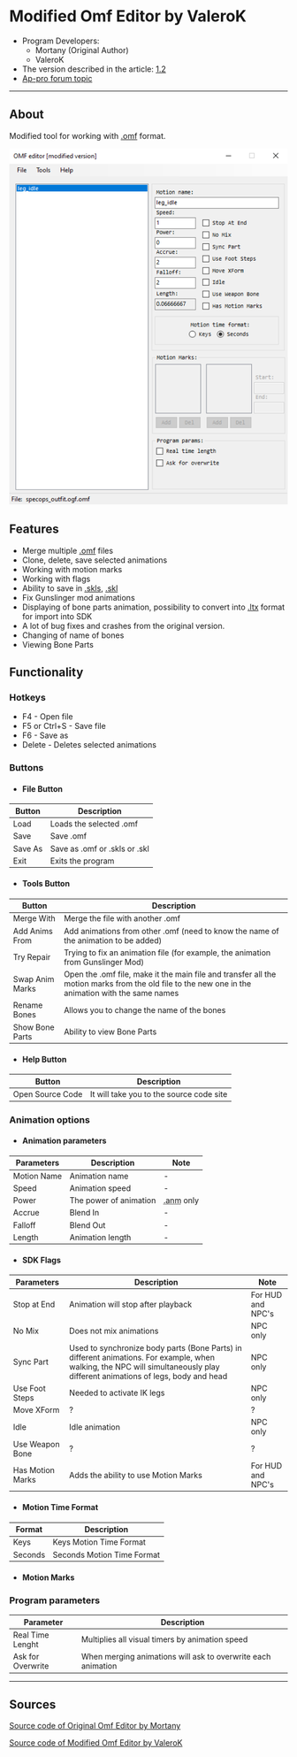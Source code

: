 # Modified Omf Editor by ValeroK

- Program Developers:
  - Mortany (Original Author)
  - ValeroK
- The version described in the article: [1.2](https://github.com/VaIeroK/Omf-Editor/releases/tag/1.2)
- [Ap-pro forum topic](https://ap-pro.ru/forums/topic/3550-omf-editor-v12)

___

## About

Modified tool for working with [.omf](../../main-folders-and-files/file-formats/animations/omf.md) format.

![editor centered](images/omf-editor-by-valerok.png)

## Features

- Merge multiple [.omf](../../main-folders-and-files/file-formats/animations/omf.md) files
- Clone, delete, save selected animations
- Working with motion marks
- Working with flags
- Ability to save in [.skls](../../main-folders-and-files/file-formats/animations/skl-skls.md), [.skl](../../main-folders-and-files/file-formats/animations/skl-skls.md)
- Fix Gunslinger mod animations
- Displaying of bone parts animation, possibility to convert into [.ltx](../../main-folders-and-files/file-formats/conf-script/ltx.md) format for import into SDK
- A lot of bug fixes and crashes from the original version.
- Changing of name of bones
- Viewing Bone Parts

## Functionality

### Hotkeys

- F4 - Open file
- F5 or Ctrl+S - Save file
- F6 - Save as
- Delete - Deletes selected animations

### Buttons

- #### File Button

| Button | Description |
|---|---|
| Load | Loads the selected .omf |
| Save | Save .omf |
| Save As | Save as .omf or .skls or .skl |
| Exit | Exits the program |

- #### Tools Button

| Button | Description |
|---|---|
| Merge With | Merge the file with another .omf |
| Add Anims From | Add animations from other .omf (need to know the name of the animation to be added) |
| Try Repair | Trying to fix an animation file (for example, the animation from Gunslinger Mod) |
| Swap Anim Marks | Open the .omf file, make it the main file and transfer all the motion marks from the old file to the new one in the animation with the same names |
| Rename Bones | Allows you to change the name of the bones |
| Show Bone Parts | Ability to view Bone Parts |

- #### Help Button

| Button | Description |
|---|---|
| Open Source Code | It will take you to the source code site |

### Animation options

- #### Animation parameters

| Parameters | Description | Note |
|---|---|---|
| Motion Name | Animation name | - |
| Speed | Animation speed | - |
| Power | The power of animation | <abbr title="Unconfirmed">.anm</abbr> only |
| Accrue | Blend In | - |
| Falloff | Blend Out | - |
| Length | Animation length | - |

- #### SDK Flags

| Parameters | Description | Note |
|---|---|---|
| Stop at End | Animation will stop after playback | For HUD and NPC's |
| No Mix | Does not mix animations | NPC only |
| Sync Part | Used to synchronize body parts (Bone Parts) in different animations. For example, when walking, the NPC will simultaneously play different animations of legs, body and head | NPC only |
| Use Foot Steps | Needed to activate IK legs | NPC only |
| Move XForm | ? | ? |
| Idle | Idle animation | NPC only |
| Use Weapon Bone | ? | ? |
| Has Motion Marks | Adds the ability to use Motion Marks | For HUD and NPC's |

- #### Motion Time Format

| Format | Description |
|---|---|
| Keys | Keys Motion Time Format |
| Seconds | Seconds Motion Time Format |

- #### Motion Marks

### Program parameters

| Parameter | Description |
|---|---|
| Real Time Lenght | Multiplies all visual timers by animation speed |
| Ask for Overwrite | When merging animations will ask to overwrite each animation |

___

## Sources

[Source code of Original Omf Editor by Mortany](https://github.com/mortany/omf_editor)

[Source code of Modified Omf Editor by ValeroK](https://github.com/VaIeroK/Omf-Editor)

